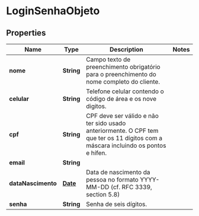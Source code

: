 

# LoginSenhaObjeto

## Properties

Name | Type | Description | Notes
------------ | ------------- | ------------- | -------------
**nome** | **String** | Campo texto de preenchimento obrigatório para o preenchimento do nome completo do cliente. | 
**celular** | **String** | Telefone celular contendo o código de área e os nove digitos. | 
**cpf** | **String** | CPF deve ser válido e não ter sido usado anteriormente. O CPF tem que ter os 11 dígitos com a máscara incluindo os pontos e hífen. | 
**email** | **String** |  | 
**dataNascimento** | [**Date**](Date.md) | Data de nascimento da pessoa no formato YYYY-MM-DD (cf. RFC 3339, section 5.8) | 
**senha** | **String** | Senha de seis dígitos. | 




